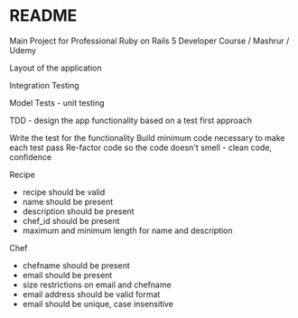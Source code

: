 # README

Main Project for Professional Ruby on Rails 5 Developer Course / Mashrur / Udemy

Layout of the application

Integration Testing

Model Tests - unit testing

TDD - design the app functionality based on a test first approach

  Write the test for the functionality
  Build minimum code necessary to make each test pass
  Re-factor code so the code doesn't smell - clean code, confidence
  
Recipe
- recipe should be valid
- name should be present
- description should be present
- chef_id should be present
- maximum and minimum length for name and description

Chef
- chefname should be present
- email should be present
- size restrictions on email and chefname
- email address should be valid format
- email should be unique, case insensitive